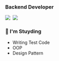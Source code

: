 ### Backend Developer
<div align="left">
  <a href="https://github.com/whxogus215"><img src="https://img.shields.io/badge/github-181717?style=flat&logo=github&logoColor=white&link=https://github.com/whxogus215"/></a>&nbsp
  <a href="https://whxogus215.tistory.com"><img src="https://img.shields.io/badge/tistory-FA7000?style=flat&logo=tistory&logoColor=white&link=https://whxogus215.tistory.com"/></a>&nbsp
</div>

<h3 align="left"> 📖 I'm Stuyding </h3>
<ul>
  <li>Writing Test Code</li>
  <li>OOP</li>
  <li>Design Pattern</li>
</ul>
